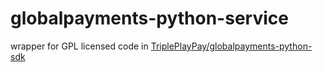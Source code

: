 # globalpayments-python-service
wrapper for GPL licensed code in [TriplePlayPay/globalpayments-python-sdk](https://github.com/TriplePlayPay/globalpayments-python-sdk)
